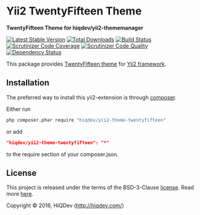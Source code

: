 Yii2 TwentyFifteen Theme
========================

**TwentyFifteen Theme for hiqdev/yii2-thememanager**

[![Latest Stable Version](https://poser.pugx.org/hiqdev/yii2-theme-twentyfifteen/v/stable)](https://packagist.org/packages/hiqdev/yii2-theme-twentyfifteen)
[![Total Downloads](https://poser.pugx.org/hiqdev/yii2-theme-twentyfifteen/downloads)](https://packagist.org/packages/hiqdev/yii2-theme-twentyfifteen)
[![Build Status](https://img.shields.io/travis/hiqdev/yii2-theme-twentyfifteen.svg)](https://travis-ci.org/hiqdev/yii2-theme-twentyfifteen)
[![Scrutinizer Code Coverage](https://img.shields.io/scrutinizer/coverage/g/hiqdev/yii2-theme-twentyfifteen.svg)](https://scrutinizer-ci.com/g/hiqdev/yii2-theme-twentyfifteen/)
[![Scrutinizer Code Quality](https://img.shields.io/scrutinizer/g/hiqdev/yii2-theme-twentyfifteen.svg)](https://scrutinizer-ci.com/g/hiqdev/yii2-theme-twentyfifteen/)
[![Dependency Status](https://www.versioneye.com/php/hiqdev:yii2-theme-twentyfifteen/dev-master/badge.svg)](https://www.versioneye.com/php/hiqdev:yii2-theme-twentyfifteen/dev-master)

This package provides [TwentyFifteen theme](https://wordpress.org/themes/twentyfifteen/)
for [Yii2 framework](http://yiiframework.com).

## Installation

The preferred way to install this yii2-extension is through [composer](http://getcomposer.org/download/).

Either run

```sh
php composer.phar require "hiqdev/yii2-theme-twentyfifteen"
```

or add

```json
"hiqdev/yii2-theme-twentyfifteen": "*"
```

to the require section of your composer.json.

## License

This project is released under the terms of the BSD-3-Clause [license](LICENSE).
Read more [here](http://choosealicense.com/licenses/bsd-3-clause).

Copyright © 2016, HiQDev (http://hiqdev.com/)
